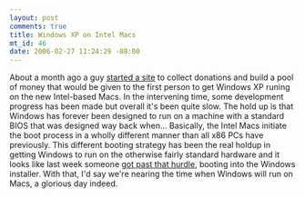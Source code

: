 ```yaml
--- 
layout: post
comments: true
title: Windows XP on Intel Macs
mt_id: 46
date: 2006-02-27 11:24:29 -08:00
---
```

About a month ago a guy [started a site](http://windowsxp.onmac.net/The%20Contest.html) to collect donations and build a pool of money that would be given to the first person to get Windows XP runing on the new Intel-based Macs.  In the intervening time, some development progress has been made but overall it's been quite slow.  The hold up is that Windows has forever been designed to run on a machine with a standard BIOS that was designed way back when...  Basically, the Intel Macs initiate the boot process in a wholly different manner than all x86 PCs have previously.  This different booting strategy has been the real holdup in getting Windows to run on the otherwise fairly standard hardware and it looks like last week someone [got past that hurdle](http://windows.onmac.net/2006/02/21/the-windows-installer-loaded-on-an-imac/), booting into the Windows installer.  With that, I'd say we're nearing the time when Windows will run on Macs, a glorious day indeed.
